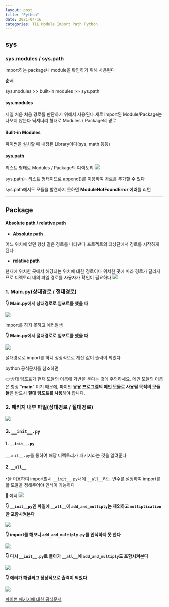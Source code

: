 ```yaml
---
layout: post
title: "Python"
date: 2021-04-16
categories: TIL Module Import Path Python
---
```


## sys

### sys.modules / sys.path

import하는 package나 module을 확인하기 위해 사용된다

**순서**

sys.modules >> built-in modules >> sys.path

#### **sys.modules**

제일 처음 처음 경로를 판단하기 위해서 사용된다
새로 import된 Module/Package는 나오지 않는다
딕셔너리 형태로 Modules / Package의 경로

#### Bulit-in Modules

파이썬을 설치할 때 내장된 Library이다(sys, math 등등)

#### **sys.path**

리스트 형태로 Modules / Package의 디렉토리
![](https://images.velog.io/images/action2thefuture/post/1f6c17b2-2e66-4c3f-8732-191d6a6465c2/path.png)

sys.path는 리스트 형태이므로 append()를 이용하여 경로를 추가할 수 있다

sys.path에서도 모듈을 발견하지 못하면 **ModuleNotFoundError 에러**를 리턴

---

## Package

#### Absolute path / relative path

- **Absolute path**

어느 위치에 있던 항상 같은 경로를 나타낸다
프로젝트의 최상단에서 경로를 시작하게 된다

- **relative path**

현재에 위치한 곳에서 해당되는 위치에 대한 경로이다
위치한 곳에 따라 경로가 달라지므로 디렉토리 내의 파일 경로를 사용자가 확인이 필요하다
![](https://images.velog.io/images/action2thefuture/post/a5bcc895-aacd-4491-8cd5-c4e70d1603e3/tree.png)

### 1. Main.py(상대경로 / 절대경로)

**👇 Main.py에서 상대경로로 임포트를 했을 때**

![](https://images.velog.io/images/action2thefuture/post/32217483-2fdf-4a19-91d7-8746770e10ae/relativve%20path.png)

import를 하지 못하고 에러발생

**👇 Main.py에서 절대경로로 임포트를 했을 때**

![](https://images.velog.io/images/action2thefuture/post/eeeef1aa-4618-40f1-a6d3-10ad49ef2ce5/absolute%20path.png)

절대경로로 import를 하니 정상적으로 계산 값이 출력이 되었다

python 공식문서를 참조하면

👉상대 임포트가 현재 모듈의 이름에 기반을 둔다는 것에 주의하세요. 메인 모듈의 이름은 항상 "**main**" 이기 때문에,
파이썬 **응용 프로그램의 메인 모듈로 사용될 목적의 모듈들**은 반드시 **절대 임포트를 사용**해야 합니다.

### 2. 패키지 내부 파일(상대경로 / 절대경로)

![](https://images.velog.io/images/action2thefuture/post/b9a2170a-9a79-46ab-8a9e-6a1e48140503/multiply.png)

### 3. `__init__.py`

#### 1. `__init__.py`

`__init__.py`를 통하여 해당 디렉토리가 패키지라는 것을 알려준다

#### 2. `__all__`

`*`을 이용하여 import할시 `__init__.py`내에 `__all__`라는 변수를 설정하여 import를 할 모듈을 정해주어야 인식이 가능하다

**📣 예시**
![](https://images.velog.io/images/action2thefuture/post/a5bcc895-aacd-4491-8cd5-c4e70d1603e3/tree.png)

**👇 `__init__py`인 파일에 `__all__`에 `add_and_multiply`는 제외하고 `multiplication`만 포함시켜본다**

![](https://images.velog.io/images/action2thefuture/post/43338664-5c9e-4f46-81b8-1b55c187570a/all.png)

**👇 import를 해보니 `add_and_multiply.py`를 인식하지 못 한다**

![](https://images.velog.io/images/action2thefuture/post/116d7af0-8892-4538-9cd5-9455dd1bb997/all2.png)

**👇 다시 `__init__.py`로 돌아가 `__all__`에 `add_and_multiply`도 포함시켜본다**

![](https://images.velog.io/images/action2thefuture/post/0fd1ca21-155f-4289-b32e-df3ae6a49e3b/all3.png)

**👇 에러가 해결되고 정상적으로 출력이 되었다**

![](https://images.velog.io/images/action2thefuture/post/95d71854-30ee-4592-bd8b-c3c5cd83e90a/all4.png)

[파이썬 패키지에 대한 공식문서](https://docs.python.org/ko/3/tutorial/modules.html#intra-package-references)
